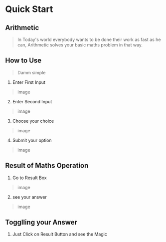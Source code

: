 # Quick Start
## Arithmetic 
> In Today's world everybody wants to be done their work as fast as he can, Arithmetic solves your basic maths problem in that way.

## How to Use
> Damm simple

1. Enter First Input

> image

2. Enter Second Input

> image

3. Choose your choice 

> image

4. Submit your option

> image

## Result of Maths Operation
1. Go to Result Box
> image
2. see your answer
> image

## Togglling your Answer
1. Just Click on Result Button and see the Magic


